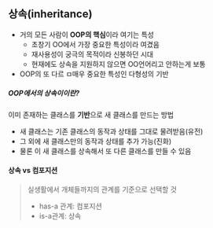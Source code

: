 ## 상속(inheritance)

- 거의 모든 사람이 **OOP의 핵심**이라 여기는 특성
  - 초창기 OO에서 가장 중요한 특성이라 여겼음
  - 재사용성이 궁극의 목적이라 신봉하던 시대
  - 현재에도 상속을 지원하지 않으면 OO언어리고 안하는게 보통
- OOP의 또 다르 ㅁ매우 중요한 특성인 다형성의 기반



##### OOP에서의 상속이이란?

이미 존재하는 클래스를 **기반**으로 새 클래스를 만드는 방법

- 새 클래스는 기존 클래스의 동작과 상태를 그대로 물려받음(유전)
- 그 외에 새 클래스만의 동작과 상태를 추가 가능(진화)
- 물론 이 새 클래스를 상속해서 또 다른 클래스를 만들 수 있음



#### 상속 vs 컴포지션

>실생활에서 개체들까지의 관계를 기준으로 선택할 것
>
>- has-a 관계: 컴포지션
>- is-a관계: 상속